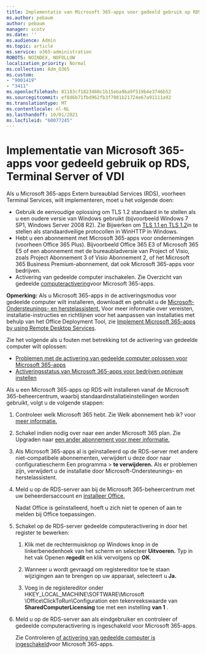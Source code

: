 ```yaml
---
title: Implementatie van Microsoft 365-apps voor gedeeld gebruik op RDS, Terminal Server of VDI
ms.author: pebaum
author: pebaum
manager: scotv
ms.date: ''
ms.audience: Admin
ms.topic: article
ms.service: o365-administration
ROBOTS: NOINDEX, NOFOLLOW
localization_priority: Normal
ms.collection: Adm_O365
ms.custom:
- "9001419"
- "3411"
ms.openlocfilehash: 81183cf1823480c1b15eba9ba9f519b4e3746b52
ms.sourcegitcommit: ef8d6b71fbd962fb3f7081b21724e67a91111a92
ms.translationtype: MT
ms.contentlocale: nl-NL
ms.lasthandoff: 10/01/2021
ms.locfileid: "60077245"
---
```

# <a name="deploying-microsoft-365-apps-for-shared-use-on-rds-terminal-server-or-vdi"></a>Implementatie van Microsoft 365-apps voor gedeeld gebruik op RDS, Terminal Server of VDI

Als u Microsoft 365-apps Extern bureaublad Services (RDS), voorheen Terminal Services, wilt implementeren, moet u het volgende doen:

- Gebruik de eenvoudige oplossing om TLS 1.2 standaard in te stellen als u een oudere versie van Windows gebruikt (bijvoorbeeld Windows 7 SP1, Windows Server 2008 R2). Zie Bijwerken om [TLS 1.1 en TLS 1.2](https://support.microsoft.com/en-us/topic/update-to-enable-tls-1-1-and-tls-1-2-as-default-secure-protocols-in-winhttp-in-windows-c4bd73d2-31d7-761e-0178-11268bb10392#bkmk_easy)in te stellen als standaardveilige protocollen in WinHTTP in Windows. 
- Hebt u een abonnement met Microsoft 365-apps voor ondernemingen (voorheen Office 365 Plus). Bijvoorbeeld Office 365 E3 of Microsoft 365 E5 of een abonnement met de bureaubladversie van Project of Visio, zoals Project Abonnement 3 of Visio Abonnement 2, of het Microsoft 365 Business Premium-abonnement, dat ook Microsoft 365-apps voor bedrijven.
- Activering van gedeelde computer inschakelen. Zie Overzicht van gedeelde [computeractivering](https://docs.microsoft.com/deployoffice/overview-shared-computer-activation)voor Microsoft 365-apps.

**Opmerking:** Als u Microsoft 365-apps in de activeringsmodus voor gedeelde computer wilt installeren, downloadt en gebruikt u de [Microsoft-Ondersteunings- en herstelassistent.](https://aka.ms/SaRA_OfficeSCA_M365Portal) Voor meer informatie over vereisten, installatie-instructies en richtlijnen voor het aanpassen van installaties met behulp van het Office Deployment Tool, zie [Implement Microsoft 365-apps by using Remote Desktop Services](https://docs.microsoft.com/deployoffice/deploy-microsoft-365-apps-remote-desktop-services).

Zie het volgende als u fouten met betrekking tot de activering van gedeelde computer wilt oplossen:

- [Problemen met de activering van gedeelde computer oplossen voor Microsoft 365-apps](https://docs.microsoft.com/deployoffice/troubleshoot-shared-computer-activation)
- [Activeringsstatus van Microsoft 365-apps voor bedrijven opnieuw instellen](https://docs.microsoft.com/office/troubleshoot/activation/reset-office-365-proplus-activation-state)

Als u een Microsoft 365-apps op RDS wilt installeren vanaf de Microsoft 365-beheercentrum, waarbij standaardinstallatieinstellingen worden gebruikt, volgt u de volgende stappen:

1. Controleer welk Microsoft 365 hebt. Zie Welk abonnement heb ik? voor [meer informatie.](https://docs.microsoft.com/microsoft-365/admin/admin-overview/what-subscription-do-i-have)

1. Schakel indien nodig over naar een ander Microsoft 365 plan. Zie Upgraden naar [een ander abonnement voor meer informatie.](https://docs.microsoft.com/microsoft-365/commerce/subscriptions/upgrade-to-different-plan)

1. Als Microsoft 365-apps al is geïnstalleerd op de RDS-server met andere niet-compatibele abonnementen, verwijdert u deze door naar configuratiescherm Een programma   >  **te verwijderen.** Als er problemen zijn, verwijdert [](https://aka.ms/SARA-OfficeUninstall-Alchemy)u de installatie door Microsoft-Ondersteunings- en herstelassistent.

1. Meld u op de RDS-server aan bij de Microsoft 365-beheercentrum met uw beheerdersaccount en [installeer Office.](https://portal.office.com/OLS/MySoftware.aspx)

   Nadat Office is geïnstalleerd, hoeft u zich niet te openen of aan te melden bij Office toepassingen.

1. Schakel op de RDS-server gedeelde computeractivering in door het register te bewerken:

   1. Klik met de rechtermuisknop op Windows knop in de linkerbenedenhoek van het scherm en selecteer **Uitvoeren.** Typ in het vak Openen **regedit** en klik vervolgens op **OK**.

   1. Wanneer u wordt gevraagd om registereditor toe te staan wijzigingen aan te brengen op uw apparaat, selecteert u **Ja.**

   1. Voeg in de registereditor onder HKEY_LOCAL_MACHINE\SOFTWARE\Microsoft \Office\ClickToRun\Configuration een tekenreekswaarde van **SharedComputerLicensing** toe met een instelling **van 1** .

1. Meld u op de RDS-server aan als eindgebruiker en controleer of gedeelde computeractivering is ingeschakeld voor Microsoft 365-apps. 

   Zie Controleren [of activering van gedeelde computer is ingeschakeld](https://docs.microsoft.com/deployoffice/troubleshoot-shared-computer-activation#verify-that-shared-computer-activation-is-enabled-for-microsoft-365-apps)voor Microsoft 365-apps.
